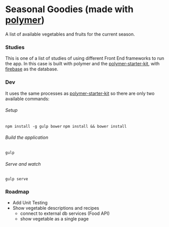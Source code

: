 # Seasonal Goodies (made with [polymer](https://www.polymer-project.org/))

A list of available vegetables and fruits for the current season.

### Studies
This is one of a list of studies of using different Front End frameworks to run the app.
In this case is built with polymer and the [polymer-starter-kit](https://github.com/PolymerElements/polymer-starter-kit), with [firebase](https://www.firebase.com/) as the database.

### Dev
It uses the same processes as [polymer-starter-kit](https://www.polymer-project.org/1.0/docs/start/psk/set-up.html#build-and-serve) so there are only two available commands:

###### Setup
`npm install -g gulp bower`
`npm install && bower install`

###### Build the application
`gulp`

###### Serve and watch
`gulp serve`

### Roadmap
* Add Unit Testing
* Show vegetable descriptions and recipes
  * connect to external db services (Food API)
  * show vegetable as a single page
